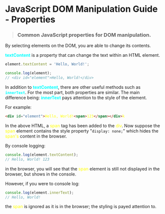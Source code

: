 <style>
    .method {
        color: orange;
    }

    .property {
        color: cyan
    }

    .html {
        color: yellow
    }
</style>
<!-- 
***

reference:

<span class="method"></span>

<span class="property"></span>

<span class="html"></span>

```html

```

```javascript

```

*** -->

# JavaScript DOM Manipulation Guide - Properties

> ### Common JavaScript properties for DOM manipulation.

 By selecting elements on the DOM, you are able to change its contents.

<span class="property">**textContent**</span> is a property that can change the text within an HTML element.

```javascript
element.textContent = 'Hello, World!';

console.log(element); 
// <div id="element">Hello, World!</div>
```

In addition to <span class="property">**textContent**</span>, there are other useful methods such as <span class="property">**`innerText`**</span>. For the most part, both properties are similar. The main difference being: <span class="property">**innerText**</span> pays attention to the style of the element.

For example:

```html
<div id="element">Hello, World!<span>123</span></div>k
```

In the above HTML, a <span class="html">span</span> tag has been added to the <span class="html">div</span>. Now suppose the <span class="html">span</span> element contains the style property "`display: none;`" which hides the <span class="html">span's</span> content in the browser.

By console logging:

```javascript
console.log(element.textContent);
// Hello, World! 123
```

in the browser, you will see that the <span class="html">span</span> element is still not displayed in the browser, but shows in the console. 

However, if you were to console log:

```javascript
console.log(element.innerText);
// Hello, World!
```

the <span class="html">span</span> is ignored as it is in the browser; the styling is payed attention to.

